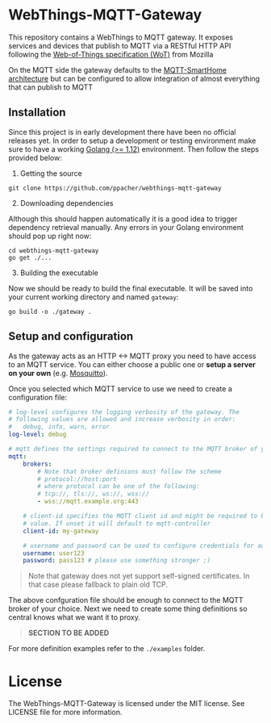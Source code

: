 # WebThings-MQTT-Gateway

This repository contains a WebThings to MQTT gateway. It exposes services and devices that publish to MQTT via a RESTful HTTP API following the [Web-of-Things specification (WoT)](https://iot.mozilla.org/wot/) from Mozilla

On the MQTT side the gateway defaults to the [MQTT-SmartHome architecture](https://github.com/mqtt-smarthome/mqtt-smarthome) but can be configured to allow integration of almost everything that can publish to MQTT

## Installation

Since this project is in early development there have been no official releases yet. In order to setup a development or testing environment make sure to have a working [Golang (>= 1.12)](https://golang.org) environment. Then follow the steps provided below:

1. Getting the source

```
git clone https://github.com/ppacher/webthings-mqtt-gateway 
```

2. Downloading dependencies

Although this should happen automatically it is a good idea to trigger dependency
retrieval manually. Any errors in your Golang environment should pop up right now:

```
cd webthings-mqtt-gateway
go get ./...
```

3. Building the executable

Now we should be ready to build the final executable. It will be saved into your current working directory and named `gateway`:

```
go build -o ./gateway .
```

## Setup and configuration

As the gateway acts as an HTTP <-> MQTT proxy you need to have access to an MQTT service. You can either choose a public one or **setup a server on your own** (e.g. [Mosquitto](https://mosquitto.org/)). 

Once you selected which MQTT service to use we need to create a configuration file:

```yaml
# log-level configures the logging verbosity of the gateway. The
# following values are allowed and increase verbosity in order:
#   debug, info, warn, error
log-level: debug

# mqtt defines the settings required to connect to the MQTT broker of your choice.
mqtt:
    brokers:
        # Note that broker definions must follow the scheme
        # protocol://host:port
        # where protocol can be one of the following:
        # tcp://, tls://, ws://, wss://
        - wss://mqtt.example.org:443

    # client-id specifies the MQTT client id and might be required to be set to a fixed
    # value. If unset it will default to mqtt-controller
    client-id: my-gateway

    # username and password can be used to configure credentials for authentication
    username: user123
    password: pass123 # please use something stronger ;)
```

> Note that gateway does not yet support self-signed certificates. In that case please fallback to plain old TCP.

The above confguration file should be enough to connect to the MQTT broker of your choice. Next we need to create some thing definitions so central knows what we want it to proxy. 

>
> **SECTION TO BE ADDED**
>

For more definition examples refer to the `./examples` folder.

# License

The WebThings-MQTT-Gateway is licensed under the MIT license. See LICENSE file for more information.

